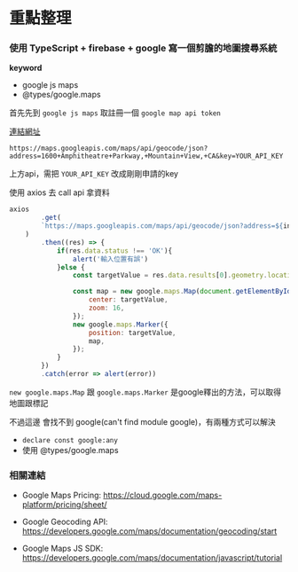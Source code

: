 # 重點整理

### 使用 TypeScript + firebase + google 寫一個剪膽的地圖搜尋系統

**keyword**
- google js maps
- @types/google.maps

首先先到 `google js maps` 取註冊一個 `google map api token`

[連結網址](https://developers.google.com/maps/documentation/geocoding/start?hl=zh-tw)
```
https://maps.googleapis.com/maps/api/geocode/json?address=1600+Amphitheatre+Parkway,+Mountain+View,+CA&key=YOUR_API_KEY
```

上方api，需把 `YOUR_API_KEY`  改成剛剛申請的key

使用 axios 去 call api 拿資料

```js
axios
        .get(
        `https://maps.googleapis.com/maps/api/geocode/json?address=${inputAddress}&key=${GOOGLE_API_KEY}`
    )
        .then((res) => {
            if(res.data.status !== 'OK'){
                alert('輸入位置有誤')
            }else {
                const targetValue = res.data.results[0].geometry.location

                const map = new google.maps.Map(document.getElementById("map") as HTMLElement, {
                    center: targetValue,
                    zoom: 16,
                });
                new google.maps.Marker({
                    position: targetValue,
                    map,
                });
            }   
        })
        .catch(error => alert(error))
```

`new google.maps.Map` 跟 `google.maps.Marker` 是google釋出的方法，可以取得地圖跟標記

不過這邊 會找不到 google(can't find module google)，有兩種方式可以解決

- `declare const google:any`
- 使用 @types/google.maps

### 相關連結
- Google Maps Pricing: https://cloud.google.com/maps-platform/pricing/sheet/

- Google Geocoding API: https://developers.google.com/maps/documentation/geocoding/start

- Google Maps JS SDK: https://developers.google.com/maps/documentation/javascript/tutorial